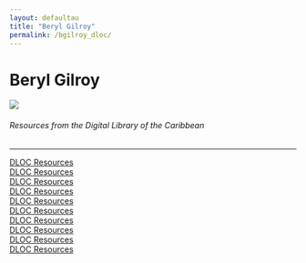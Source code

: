 ```yaml
---
layout: defaultau
title: "Beryl Gilroy"
permalink: /bgilroy_dloc/
---
```

<!-- partial:index.partial.html -->
<div class="content">
    <h1>Beryl Gilroy</h1>
    <div class="quote">
        <div><img src="https://sidebarwriting.files.wordpress.com/2016/04/dsc_0109.jpg" class="logo"></div>
    </div>
    <body>
    <h6>Resources from the Digital Library of the Caribbean</h6><hr> 
        <a href="https://www.dloc.com/AA00000079/00002/images" target="_blank">DLOC Resources</a><br>
        <a href="https://www.dloc.com/AA00000079/00005/images" target="_blank">DLOC Resources</a><br>
        <a href="https://www.dloc.com/AA00032523/00002/images" target="_blank">DLOC Resources</a><br>
        <a href="https://www.dloc.com/UF00088915/00007/images" target="_blank">DLOC Resources</a><br>  
        <a href="https://www.dloc.com/AA00032523/00012/images" target="_blank">DLOC Resources</a><br>
        <a href="https://www.dloc.com/AA00052865/00001/images" target="_blank">DLOC Resources</a><br>  
        <a href="https://www.dloc.com/UF00095576/00007/images" target="_blank">DLOC Resources</a><br> 
        <a href="https://www.dloc.com/UF00080046/00025/images" target="_blank">DLOC Resources</a><br>
        <a href="https://www.dloc.com/UF00088915/00218/images" target="_blank">DLOC Resources</a><br>  
        <a href="https://www.dloc.com/UF00088915/00238/images" target="_blank">DLOC Resources</a><br>   
    </body> 
          </div>
  <!-- partial -->
<script src='https://cdnjs.cloudflare.com/ajax/libs/jquery/3.1.1/jquery.min.js'></script><script  src="{{ site.baseurl }}/assets/js/authorscript.js"></script>